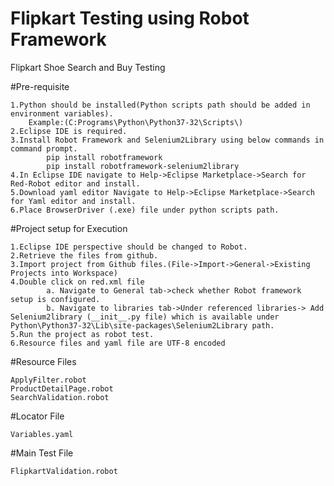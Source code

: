 
# Flipkart Testing using Robot Framework
Flipkart Shoe Search and Buy Testing

#Pre-requisite
   
    1.Python should be installed(Python scripts path should be added in environment variables).
        Example:(C:Programs\Python\Python37-32\Scripts\)
    2.Eclipse IDE is required.
    3.Install Robot Framework and Selenium2Library using below commands in command prompt.
            pip install robotframework
            pip install robotframework-selenium2library
    4.In Eclipse IDE navigate to Help->Eclipse Marketplace->Search for Red-Robot editor and install.
	5.Download yaml editor Navigate to Help->Eclipse Marketplace->Search for Yaml editor and install.
    6.Place BrowserDriver (.exe) file under python scripts path.   
    
#Project setup for Execution

    1.Eclipse IDE perspective should be changed to Robot.
    2.Retrieve the files from github.
	3.Import project from Github files.(File->Import->General->Existing Projects into Workspace) 
    4.Double click on red.xml file 
			a. Navigate to General tab->check whether Robot framework setup is configured.
			b. Navigate to libraries tab->Under referenced libraries-> Add Selenium2library (__init__.py file) which is available under Python\Python37-32\Lib\site-packages\Selenium2Library path.
    5.Run the project as robot test.
	6.Resource files and yaml file are UTF-8 encoded

#Resource Files
    
	ApplyFilter.robot
	ProductDetailPage.robot
	SearchValidation.robot

#Locator File

	Variables.yaml
    
#Main Test File

	FlipkartValidation.robot
	
    
